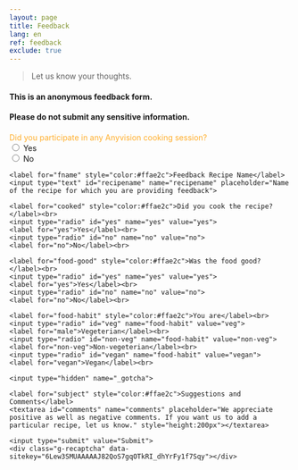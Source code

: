 ```yaml
---
layout: page
title: Feedback
lang: en
ref: feedback
exclude: true
---
```


> Let us know your thoughts.

#### This is an anonymous feedback form. 
#### Please do not submit any sensitive information.
####

<script>
function onSubmit(token) {
document.getElementById("invisible-recaptcha-form").submit();
}
</script>

<script src="https://www.google.com/recaptcha/api.js" async defer></script>

<style>
.grecaptcha-badge {
    display: none;
}

button.g-recaptcha {
    background-color: #ff0000;
    color: white;
    padding: 12px 20px;
    border: none;
    border-radius: 4px;
    cursor: pointer;roid app in react
    
}
</style>


<div class="form-container">
  <form id="invisible-recaptcha-form" action="https://usebasin.com/f/3fe1f57d50e7" method="POST">
    <label for="participation" style="color:#ffae2c">Did you participate in any Anyvision cooking session?</label><br>
    <input type="radio" id="yes" name="yes" value="yes">
    <label for="yes">Yes</label><br>
    <input type="radio" id="no" name="no" value="no">
    <label for="no">No</label><br>
    
    <label for="fname" style="color:#ffae2c">Feedback Recipe Name</label>
    <input type="text" id="recipename" name="recipename" placeholder="Name of the recipe for which you are providing feedback">
    
    <label for="cooked" style="color:#ffae2c">Did you cook the recipe?</label><br>
    <input type="radio" id="yes" name="yes" value="yes">
    <label for="yes">Yes</label><br>
    <input type="radio" id="no" name="no" value="no">
    <label for="no">No</label><br>
    
    <label for="food-good" style="color:#ffae2c">Was the food good?</label><br>
    <input type="radio" id="yes" name="yes" value="yes">
    <label for="yes">Yes</label><br>
    <input type="radio" id="no" name="no" value="no">
    <label for="no">No</label><br>
    
    <label for="food-habit" style="color:#ffae2c">You are</label><br>
    <input type="radio" id="veg" name="food-habit" value="veg">
    <label for="male">Vegeterian</label><br>
    <input type="radio" id="non-veg" name="food-habit" value="non-veg">
    <label for="non-veg">Non-vegeterian</label><br>
    <input type="radio" id="vegan" name="food-habit" value="vegan">
    <label for="vegan">Vegan</label><br>
    
    <input type="hidden" name="_gotcha">

    <label for="subject" style="color:#ffae2c">Suggestions and Comments</label>
    <textarea id="comments" name="comments" placeholder="We appreciate positive as well as negative comments. If you want us to add a particular recipe, let us know." style="height:200px"></textarea>
    
    <input type="submit" value="Submit">
    <div class="g-recaptcha" data-sitekey="6Lew3SMUAAAAAJ82QoS7gqOTkRI_dhYrFy1f7Sqy"></div>
  </form>
</div>
